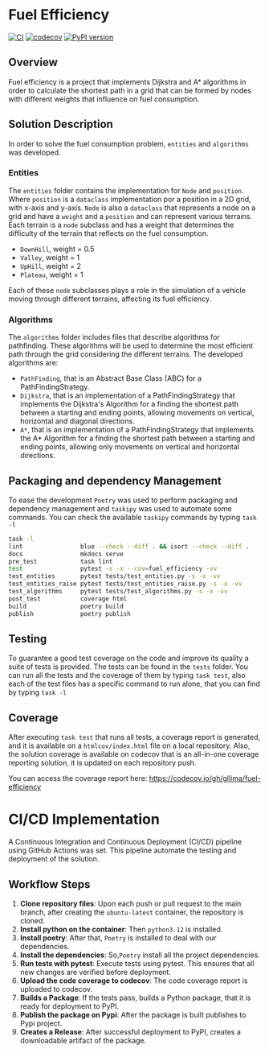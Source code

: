 # Fuel Efficiency
[![CI](https://github.com/gllima/fuel-efficiency/actions/workflows/pipeline.yaml/badge.svg)](https://github.com/gllima/fuel-efficiency/actions/workflows/pipeline.yaml)
[![codecov](https://codecov.io/gh/gllima/fuel-efficiency/graph/badge.svg?token=YA2PDIU40R)](https://codecov.io/gh/gllima/fuel-efficiency)
[![PyPI version](https://badge.fury.io/py/notas-musicais.svg)](https://badge.fury.io/py/notas-musicais)


## Overview
Fuel efficiency is a project that implements Dijkstra and A* algorithms in order to calculate the shortest path in a 
grid that can be formed by nodes with different weights that influence on fuel consumption. 

## Solution Description
In order to solve the fuel consumption problem, `entities` and `algorithms` was developed.

### Entities

The `entities` folder contains the implementation for `Node` and `position`. Where `position` is a `dataclass`
implementation por a position in a 2D grid, with x-axis and y-axis. `Node` is also a `dataclass` that represents a node 
on a grid and have a `weight` and a `position` and can represent various terrains. 
Each terrain is a `node` subclass and has a weight that determines the difficulty of the terrain that reflects on the fuel consumption.

- `DownHill`, weight = 0.5
- `Valley`, weight = 1
- `UpHill`, weight = 2
- `Plateau`, weight = 1

Each of these `node` subclasses plays a role in the simulation of a vehicle moving through different terrains, 
affecting its fuel efficiency.

### Algorithms

The `algorithms` folder includes files that describe algorithms for pathfinding. 
These algorithms will be used to determine the most efficient path through the grid considering the different terrains. 
The developed algorithms are:

- `PathFinding`, that is an Abstract Base Class (ABC) for a PathFindingStrategy. 
- `Dijkstra`, that is an implementation of a PathFindingStrategy that implements the Dijkstra's Algorithm for a finding 
the shortest path between a starting and ending points, allowing movements on vertical, horizontal and diagonal directions.
- `A*`, that is an implementation of a PathFindingStrategy that implements the A* Algorithm for a finding 
the shortest path between a starting and ending points, allowing only movements on vertical and horizontal directions.


## Packaging and dependency Management
To ease the development `Poetry` was used to perform packaging and dependency management and `taskipy` was used to automate some commands.
You can check the available `taskipy` commands by typing `task -l`

```bash
task -l                                                                                                                                                                                                                                                                                                                                                                                      ✔  fuel-efficiency-py3.12  
lint                blue --check --diff . && isort --check --diff .
docs                mkdocs serve
pre_test            task lint
test                pytest -s -x --cov=fuel_efficiency -vv
test_entities       pytest tests/test_entities.py -s -x -vv
test_entities_raise pytest tests/test_entities_raise.py -s -x -vv
test_algorithms     pytest tests/test_algorithms.py -s -x -vv
post_test           coverage html
build               poetry build
publish             poetry publish
```

## Testing

To guarantee a good test coverage on the code and improve its quality a suite of tests is provided. The tests can be found in the `tests` folder.
You can run all the tests and the coverage of them by typing `task test`, also each of the test files has a specific command to run alone, that you can find by typing `task -l`

## Coverage
After executing `task test` that runs all tests, a coverage report is generated, and it is available on a `htmlcov/index.html` file on a local repository.
Also, the solution coverage is available on codecov that is an all-in-one coverage reporting solution, it is updated on each repository push.

You can access the coverage report here: https://codecov.io/gh/gllima/fuel-efficiency

# CI/CD Implementation

A Continuous Integration and Continuous Deployment (CI/CD) pipeline using GitHub Actions was set. This pipeline automate the testing and deployment of the solution.

## Workflow Steps
1. **Clone repository files**:  Upon each push or pull request to the main branch, after creating the `ubuntu-latest` container, the repository is cloned.
2. **Install python on the container**:  Then `python3.12` is installed.
3. **Install poetry**:  After that, `Poetry` is installed to deal with our dependencies.
4. **Install the dependencies**:  So,`Poetry` install all the project dependencies.
5. **Run tests with pytest**: Execute tests using pytest. This ensures that all new changes are verified before deployment.
6. **Upload the code coverage to codecov**:  The code coverage report is uploaded to codecov.
7. **Builds a Package**: If the tests pass, builds a Python package, that it is ready for deployment to PyPI.
8. **Publish the package on Pypi**: After the package is built publishes to Pypi project. 
9. **Creates a Release**: After successful deployment to PyPI, creates a downloadable artifact of the package.

